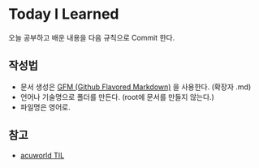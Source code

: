 # Today I Learned

오늘 공부하고 배운 내용을 다음 규칙으로 Commit 한다.

## 작성법

* 문서 생성은 [GFM (Github Flavored Markdown)](https://help.github.com/en/github/writing-on-github) 을 사용한다. (확장자 .md)
* 언어나 기술명으로 폴더를 만든다. (root에 문서를 만들지 않는다.)
* 파일명은 영어로.

## 참고

* [acuworld TIL](https://github.com/acuworld/TIL)
